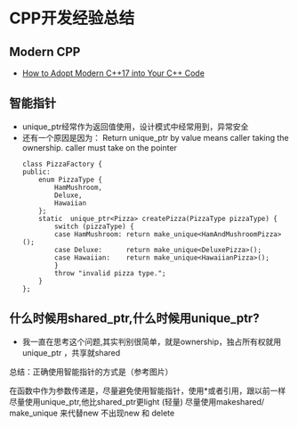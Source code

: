 # CPP开发经验总结 
## Modern CPP 
* [How to Adopt Modern C++17 into Your C++ Code](https://www.youtube.com/watch?v=UsrHQAzSXkA)


## 智能指针 
* unique_ptr经常作为返回值使用，设计模式中经常用到，异常安全
* 还有一个原因是因为： Return unique_ptr by value means caller taking the ownership. caller must take on the pointer 
    ```
    class PizzaFactory {
    public:
        enum PizzaType {
            HamMushroom,
            Deluxe,
            Hawaiian
        };
        static  unique_ptr<Pizza> createPizza(PizzaType pizzaType) {
            switch (pizzaType) {
            case HamMushroom: return make_unique<HamAndMushroomPizza>();
            case Deluxe:      return make_unique<DeluxePizza>();
            case Hawaiian:    return make_unique<HawaiianPizza>();
            }
            throw "invalid pizza type.";
        }
    };
    ```

## 什么时候用shared_ptr,什么时候用unique_ptr?

* 我一直在思考这个问题,其实判别很简单，就是ownership，独占所有权就用unique_ptr ，共享就shared

总结：正确使用智能指针的方式是（参考图片）

在函数中作为参数传递是，尽量避免使用智能指针，使用*或者引用，跟以前一样
尽量使用unique_ptr,他比shared_ptr更light (轻量)
尽量使用makeshared/ make_unique 来代替new
不出现new 和 delete